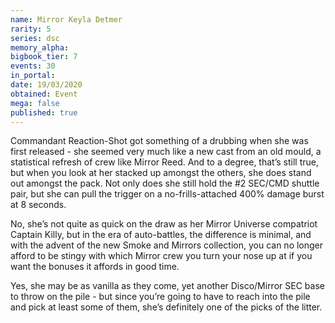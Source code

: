 ```yaml
---
name: Mirror Keyla Detmer
rarity: 5
series: dsc
memory_alpha:
bigbook_tier: 7
events: 30
in_portal:
date: 19/03/2020
obtained: Event
mega: false
published: true
---
```


Commandant Reaction-Shot got something of a drubbing when she was first released - she seemed very much like a new cast from an old mould, a statistical refresh of crew like Mirror Reed. And to a degree, that’s still true, but when you look at her stacked up amongst the others, she does stand out amongst the pack. Not only does she still hold the #2 SEC/CMD shuttle pair, but she can pull the trigger on a no-frills-attached 400% damage burst at 8 seconds. 

No, she’s not quite as quick on the draw as her Mirror Universe compatriot Captain Killy, but in the era of auto-battles, the difference is minimal, and with the advent of the new Smoke and Mirrors collection, you can no longer afford to be stingy with which Mirror crew you turn your nose up at if you want the bonuses it affords in good time.

Yes, she may be as vanilla as they come, yet another Disco/Mirror SEC base to throw on the pile - but since you’re going to have to reach into the pile and pick at least some of them, she’s definitely one of the picks of the litter.
